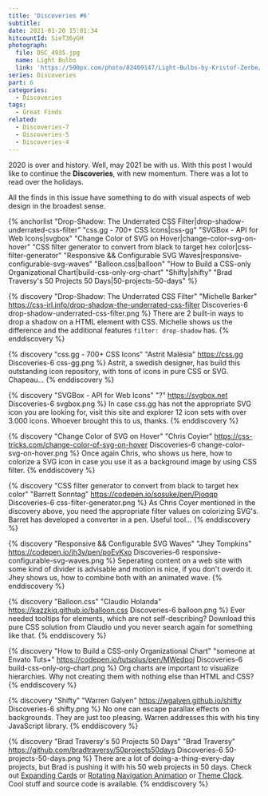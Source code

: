 ```yaml
---
title: 'Discoveries #6'
subtitle:
date: 2021-01-20 15:01:34
hitcountId: SieT36yGH
photograph:
  file: DSC_4935.jpg
  name: Light Bulbs
  link: 'https://500px.com/photo/82409147/Light-Bulbs-by-Kristof-Zerbe/'
series: Discoveries
part: 6
categories:
  - Discoveries
tags:
  - Great Finds
related:
  - Discoveries-7
  - Discoveries-5
  - Discoveries-4
---
```


2020 is over and history. Well, may 2021 be with us. With this post I would like to continue the **Discoveries**, with new momentum. There was a lot to read over the holidays.

All the finds in this issue have something to do with visual aspects of web design in the broadest sense.

{% anchorlist 
"Drop-Shadow: The Underrated CSS Filter|drop-shadow-underrated-css-filter"
"css.gg - 700+ CSS Icons|css-gg"
"SVGBox - API for Web Icons|svgbox"
"Change Color of SVG on Hover|change-color-svg-on-hover"
"CSS filter generator to convert from black to target hex color|css-filter-generator"
"Responsive && Configurable SVG Waves|responsive-configurable-svg-waves"
"Balloon.css|balloon"
"How to Build a CSS-only Organizational Chart|build-css-only-org-chart"
"Shifty|shifty"
"Brad Traversy's 50 Projects 50 Days|50-projects-50-days"
%}

<!-- more -->

{% discovery "Drop-Shadow: The Underrated CSS Filter" "Michelle Barker" https://css-irl.info/drop-shadow-the-underrated-css-filter Discoveries-6 drop-shadow-underrated-css-filter.png %}
There are 2 built-in ways to drop a shadow on a HTML element with CSS. Michelle shows us the difference and the additional features ``filter: drop-shadow`` has.
{% enddiscovery %}

{% discovery "css.gg - 700+ CSS Icons" "Astrit Malësia" https://css.gg Discoveries-6 css-gg.png %}
Astrit, a swedish designer, has build this outstanding icon repository, with tons of icons in pure CSS or SVG. Chapeau...
{% enddiscovery %}

{% discovery "SVGBox - API for Web Icons" "?" https://svgbox.net Discoveries-6 svgbox.png %}
In case css.gg has not the appropriate SVG icon you are looking for, visit this site and explorer 12 icon sets with over 3.000 icons. Whoever brought this to us, thanks.
{% enddiscovery %}

{% discovery "Change Color of SVG on Hover" "Chris Coyier" https://css-tricks.com/change-color-of-svg-on-hover Discoveries-6 change-color-svg-on-hover.png %}
Once again Chris, who shows us here, how to colorize a SVG icon in case you use it as a background image by using CSS filter.
{% enddiscovery %}

{% discovery "CSS filter generator to convert from black to target hex color" "Barrett Sonntag" https://codepen.io/sosuke/pen/Pjoqqp Discoveries-6 css-filter-generator.png %}
As Chris Coyer mentioned in the discovery above, you need the appropriate filter values on colorizing SVG's. Barret has developed a converter in a pen. Useful tool...
{% enddiscovery %}

{% discovery "Responsive && Configurable SVG Waves" "Jhey Tompkins" https://codepen.io/jh3y/pen/poEvKxo Discoveries-6 responsive-configurable-svg-waves.png %}
Seperating content on a web site with some kind of divider is advisable  and motion is nice, if you don't overdo it.  Jhey shows us, how to combine both with an animated wave.
{% enddiscovery %}

{% discovery "Balloon.css" "Claudio Holanda" https://kazzkiq.github.io/balloon.css Discoveries-6 balloon.png %}
Ever needed tooltips for elements, which are not self-describing? Download this pure CSS solution from Claudio und you never search again for something like that.
{% enddiscovery %}

{% discovery "How to Build a CSS-only Organizational Chart" "someone at Envato Tuts+" https://codepen.io/tutsplus/pen/MWedpoj Discoveries-6 build-css-only-org-chart.png %}
Org charts are important to visualize hierarchies. Why not creating them with nothing else than HTML and CSS?
{% enddiscovery %}

{% discovery "Shifty" "Warren Galyen" https://wgalyen.github.io/shifty Discoveries-6 shifty.png %}
No one can escape parallax effects on backgrounds. They are just too pleasing. Warren addresses this with his tiny JavaScript library.
{% enddiscovery %}

{% discovery "Brad Traversy's 50 Projects 50 Days" "Brad Traversy" https://github.com/bradtraversy/50projects50days Discoveries-6 50-projects-50-days.png %}
There are a lot of doing-a-thing-every-day projects, but Brad is pushing it with his 50 web projects in 50 days. Check out [Expanding Cards](https://50projects50days.com/projects/expanding-cards/) or [Rotating Navigation Animation](https://50projects50days.com/projects/rotating-navigation-animation/) or [Theme Clock](https://50projects50days.com/projects/theme-clock/). Cool stuff and source code is available.
{% enddiscovery %}
